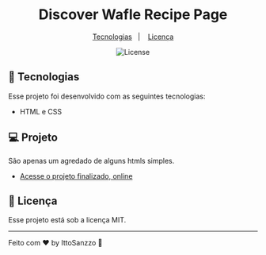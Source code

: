 <h1 align="center"> Discover Wafle Recipe Page </h1>

<p align="center">
	<a href="#-tecnologias">Tecnologias</a>&nbsp;&nbsp;&nbsp;|&nbsp;&nbsp;&nbsp;
	<a href="#memo-licença">Licença</a>
</p>

<p align="center">
  <img alt="License" src="https://img.shields.io/static/v1?label=license&message=MIT&color=49AA26&labelColor=000000">
</p>

## 🚀 Tecnologias

Esse projeto foi desenvolvido com as seguintes tecnologias:

-   HTML e CSS

## 💻 Projeto

São apenas um agredado de alguns htmls simples.

-   [Acesse o projeto finalizado, online](https://ittosanzzo.github.io/DiscoverReceita/)

## :memo: Licença

Esse projeto está sob a licença MIT.

---

Feito com ♥ by IttoSanzzo :wave:
